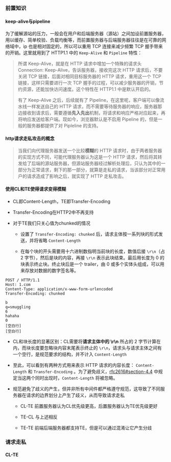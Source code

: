 ### 前置知识

#### keep-alive与pipeline

为了缓解源站的压力，一般会在用户和后端服务器（源站）之间加设前置服务器，用以缓存、简单校验、负载均衡等，而前置服务器与后端服务器往往是在可靠的网络域中，ip 也是相对固定的，所以可以重用 TCP 连接来减少频繁 TCP 握手带来的开销。这里就用到了 HTTP1.1 中的 `Keep-Alive` 和 `Pipeline` 特性：

> 所谓 Keep-Alive，就是在 HTTP 请求中增加一个特殊的请求头 Connection: Keep-Alive，告诉服务器，接收完这次 HTTP 请求后，不要关闭 TCP 链接，后面对相同目标服务器的 HTTP 请求，重用这一个 TCP 链接，这样只需要进行一次 TCP 握手的过程，可以减少服务器的开销，节约资源，还能加快访问速度。这个特性在 HTTP1.1 中是默认开启的。
> 
> 有了 Keep-Alive 之后，后续就有了 Pipeline，在这里呢，客户端可以像流水线一样发送自己的 HTTP 请求，而不需要等待服务器的响应，服务器那边接收到请求后，需要遵循**先入先出**机制，将请求和响应严格对应起来，再将响应发送给客户端。现如今，浏览器默认是不启用 Pipeline 的，但是一般的服务器都提供了对 Pipleline 的支持。

#### http请求走私攻击的概念

> 当我们向代理服务器发送一个比较**模糊**的 HTTP 请求时，由于两者服务器的实现方式不同，可能代理服务器认为这是一个 HTTP 请求，然后将其转发给了后端的源站服务器，但源站服务器经过解析处理后，只认为其中的一部分为正常请求，剩下的那一部分，就算是走私的请求，当该部分对正常用户的请求造成了影响之后，就实现了 HTTP 走私攻击。

#### 使用CL和TE使得请求变得模糊

* CL即Content-Length，TE即Transfer-Encoding

* Transfer-Encoding在HTTP2中不再支持

* 对于TE我们只关心值为chunked的情况
  
  * 设置了 `Transfer-Encoding: chunked` 后，请求主体按一系列块的形式发送，并将省略 `Content-Length`
  
  * 在每个块的开头需要用十六进制数指明当前块的长度，数值后接 `\r\n`（占 2 字节），然后是块的内容，再接 `\r\n` 表示此块结束。最后用长度为 0 的块表示终止块。终止块后是一个 trailer，由 0 或多个实体头组成，可以用来存放对数据的数字签名等。

```http
POST / HTTP/1.1
Host: 1.com
Content-Type: application/x-www-form-urlencoded
Transfer-Encoding: chunked

b
q=smuggling
6
hahaha
0
[空白行]
[空白行]
```

* CL和块长度的显著区别：CL需要将**请求主体中的 \r\n** 所占的 2 字节计算在内，而块长度要忽略块内容末尾表示终止的 `\r\n`，请求头与请求主体之间有一个空行，是规范要求的结构，并不计入 `Content-Length`

* 至此，可以看到有两种方式用来表示 HTTP 请求的内容长度： `Content-Length` 和 `Transfer-Encoding` 。为了避免歧义，[rfc2616#section-4.4](https://tools.ietf.org/html/rfc2616#section-4.4) 中规定当这两个同时出现时，`Content-Length` 将被忽略。

* 规范避免了歧义的产生，但并非所有中间件都严格遵守规范，这导致了不同服务器在请求的边界划分上产生了歧义，从而导致请求走私
  
  * CL-TE 前置服务器认为CL优先级更高，后置服务器认为TE优先级更好
  
  * TE-CL 与上述相反
  
  * TE-TE 前端后端服务器都支持TE，但是可以通过混淆让它产生分歧

### 请求走私

#### CL-TE

